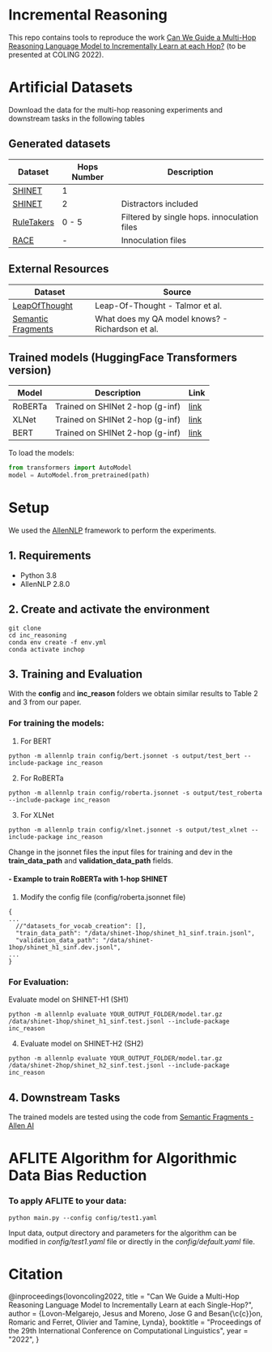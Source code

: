 # Incremental Reasoning

This repo contains tools to reproduce the work [ Can We Guide a Multi-Hop Reasoning Language Model to Incrementally Learn at each Hop?](localhost) (to be presented at COLING 2022).

# Artificial Datasets
Download the data for the multi-hop reasoning experiments and downstream tasks in the following tables

## Generated datasets
| Dataset                                                                                          | Hops Number | Description              |
|--------------------------------------------------------------------------------------------------|-------------|--------------------------|
| [SHINET](https://drive.google.com/file/d/169CS6Q3-O1sL2oiEpL_moFjYBRMxcPuh/view?usp=sharing)     | 1           |                          |
| [SHINET](https://drive.google.com/file/d/1fiNQqseC0_60ymObxm31IzlWOS_R10Tr/view?usp=sharing)     | 2           | Distractors included     |
| [RuleTakers](https://drive.google.com/file/d/1dhROWEM1a1DRNhntw_huM7nJFIu3SJld/view?usp=sharing) | 0 - 5       | Filtered by single hops. innoculation files  |
| [RACE](https://drive.google.com/file/d/1SIWO9G0LmPz8mIbl-LJ35dUcPH2oFFFH/view?usp=sharing)                                                                                         | -           | Innoculation files       |

## External Resources
| Dataset                                                                                                         | Source                                          | 
|-----------------------------------------------------------------------------------------------------------------|-------------------------------------------------|
| [LeapOfThought](https://github.com/alontalmor/LeapOfThought/blob/master/README.md#artisets-artificial-datasets) | Leap-Of-Thought - Talmor et al.                 | 
| [Semantic Fragments](https://github.com/allenai/semantic_fragments/tree/master/scripts_mcqa)                    | What does my QA model knows? - Richardson et al. |

## Trained models (HuggingFace Transformers  version)
| Model       | Description                     | Link     |
|-------------|---------------------------------|----------|
| RoBERTa     | Trained on SHINet 2-hop (g-inf) | [link](https://drive.google.com/file/d/1DcL5sbYg8P13pA4brY6TYiykCWvr5QpP/view?usp=sharing) |
| XLNet       | Trained on SHINet 2-hop (g-inf) | [link](https://drive.google.com/file/d/1RQIQ0XiYNX0h60iHBwZJodGlqtZokf3B/view?usp=sharing) |
| BERT | Trained on SHINet 2-hop (g-inf) | [link](https://drive.google.com/file/d/1DudzWUtl5D7C-oXl0-t9grPdX5B4O9Hb/view?usp=sharing) |

To load the models:
```python
from transformers import AutoModel
model = AutoModel.from_pretrained(path)
```


# Setup
We used the [AllenNLP](https://github.com/allenai/allennlp) framework to perform the experiments.

## 1. Requirements
- Python 3.8
- AllenNLP 2.8.0

## 2. Create and activate the environment
```commandline
git clone 
cd inc_reasoning
conda env create -f env.yml
conda activate inchop
```

## 3. Training and Evaluation
With the **config** and **inc_reason** folders we obtain similar results to Table 2 and 3 from our paper. 
 
### For training the models:

1. For BERT 
```
python -m allennlp train config/bert.jsonnet -s output/test_bert --include-package inc_reason
```

2. For RoBERTa 
```
python -m allennlp train config/roberta.jsonnet -s output/test_roberta --include-package inc_reason
```
3. For XLNet 
```
python -m allennlp train config/xlnet.jsonnet -s output/test_xlnet --include-package inc_reason
```

Change in the jsonnet files the input files for training and dev in the **train_data_path** and **validation_data_path** fields. 


#### - Example to train RoBERTa with 1-hop SHINET
1. Modify the config file (config/roberta.jsonnet file)
```
{
...
  //"datasets_for_vocab_creation": [],
  "train_data_path": "/data/shinet-1hop/shinet_h1_sinf.train.jsonl",
  "validation_data_path": "/data/shinet-1hop/shinet_h1_sinf.dev.jsonl",
...
}
```

### For Evaluation:
Evaluate model on SHINET-H1 (SH1)
```
python -m allennlp evaluate YOUR_OUTPUT_FOLDER/model.tar.gz /data/shinet-1hop/shinet_h1_sinf.test.jsonl --include-package inc_reason
```

4. Evaluate model on SHINET-H2 (SH2)
```
python -m allennlp evaluate YOUR_OUTPUT_FOLDER/model.tar.gz /data/shinet-2hop/shinet_h2_sinf.test.jsonl --include-package inc_reason
```

## 4. Downstream Tasks

The trained models are tested using the code from [Semantic Fragments - Allen AI](https://github.com/allenai/semantic_fragments)


# AFLITE Algorithm for Algorithmic Data Bias Reduction

### To apply AFLITE to your data:
```
python main.py --config config/test1.yaml
```
Input data, output directory and parameters for the algorithm can be modified in *config/test1.yaml* file or directly in the *config/default.yaml* file.

# Citation

@inproceedings{lovoncoling2022,
    title = "Can We Guide a Multi-Hop Reasoning Language Model to Incrementally Learn at each Single-Hop?",
    author = {Lovon-Melgarejo, Jesus  and
    Moreno, Jose G  and 
    Besan{\c{c}}on, Romaric  and
    Ferret, Olivier  and
    Tamine, Lynda},
    booktitle = "Proceedings of the 29th International Conference on Computational Linguistics",
    year = "2022",
}
